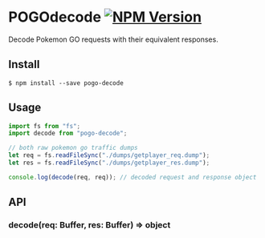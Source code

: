 # POGOdecode <a href="https://www.npmjs.com/package/pogo-decode"><img src="https://img.shields.io/npm/v/pogo-decode.svg?style=flat-square" alt="NPM Version" /></a>

Decode Pokemon GO requests with their equivalent responses.

## Install

```
$ npm install --save pogo-decode
```

## Usage
```js
import fs from "fs";
import decode from "pogo-decode";

// both raw pokemon go traffic dumps
let req = fs.readFileSync("./dumps/getplayer_req.dump");
let res = fs.readFileSync("./dumps/getplayer_res.dump");

console.log(decode(req, req)); // decoded request and response object
```


## API

### decode(req: Buffer, res: Buffer) => object
